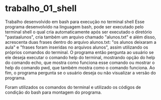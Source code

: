 # trabalho_01_shell
Trabalho desenvolvido em bash para execução no terminal shell
Esse programa desenvolvido na linguagem bash, pode ser executado pelo terminal shell o qual cria automaticamente após ser executado o diretório "pastaalunos", cria também um arquivo chamado "alunos.txt" e além disso, acrescenta duas frases dentro do arquivo alunos.txt: "os alunos deixaram a aula" e "frases foram inseridas no arquivos alunos", assim utilizando os próprios comandos do terminal.
O programa então pergunta ao usuário se ele deseja executar o comando help do terminal, mostrando opção do help do comando echo, que mostra como funciona esse comando ou mostrar o help do comando pwd, que também mostra como o comando funciona.
Ao fim, o programa pergunta se o usuário deseja ou não visualizar a versão do programa.

Foram utilizados os comandos do terminal e utilizado os códigos de condição do bash para montagem do programa.
